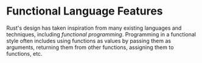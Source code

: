 # Functional Language Features

Rust's design has taken inspiration from many existing languages and techniques,
including *functional programming*. Programming in a functional style often
includes using functions as values by passing them as arguments, returning them
from other functions, assigning them to functions, etc.
